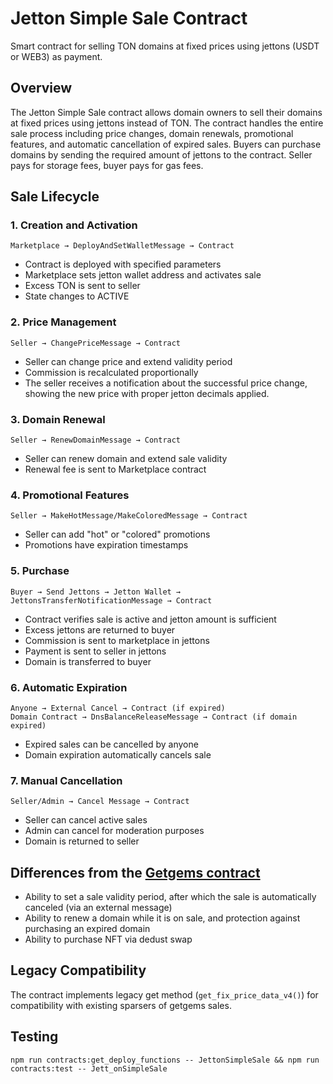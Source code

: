 # Jetton Simple Sale Contract

Smart contract for selling TON domains at fixed prices using jettons (USDT or WEB3) as payment.

## Overview

The Jetton Simple Sale contract allows domain owners to sell their domains at fixed prices using jettons instead of TON. The contract handles the entire sale process including price changes, domain renewals, promotional features, and automatic cancellation of expired sales. Buyers can purchase domains by sending the required amount of jettons to the contract. Seller pays for storage fees, buyer pays for gas fees.

## Sale Lifecycle

### 1. Creation and Activation
```
Marketplace → DeployAndSetWalletMessage → Contract
```
- Contract is deployed with specified parameters
- Marketplace sets jetton wallet address and activates sale
- Excess TON is sent to seller
- State changes to ACTIVE

### 2. Price Management
```
Seller → ChangePriceMessage → Contract
```
- Seller can change price and extend validity period
- Commission is recalculated proportionally
- The seller receives a notification about the successful price change, showing the new price with proper jetton decimals applied.

### 3. Domain Renewal
```
Seller → RenewDomainMessage → Contract
```
- Seller can renew domain and extend sale validity
- Renewal fee is sent to Marketplace contract

### 4. Promotional Features
```
Seller → MakeHotMessage/MakeColoredMessage → Contract
```
- Seller can add "hot" or "colored" promotions
- Promotions have expiration timestamps

### 5. Purchase
```
Buyer → Send Jettons → Jetton Wallet → JettonsTransferNotificationMessage → Contract
```
- Contract verifies sale is active and jetton amount is sufficient
- Excess jettons are returned to buyer
- Commission is sent to marketplace in jettons
- Payment is sent to seller in jettons
- Domain is transferred to buyer

### 6. Automatic Expiration
```
Anyone → External Cancel → Contract (if expired)
Domain Contract → DnsBalanceReleaseMessage → Contract (if domain expired)
```
- Expired sales can be cancelled by anyone
- Domain expiration automatically cancels sale

### 7. Manual Cancellation
```
Seller/Admin → Cancel Message → Contract
```
- Seller can cancel active sales
- Admin can cancel for moderation purposes
- Domain is returned to seller


## Differences from the [Getgems contract](https://github.com/getgems-io/nft-contracts/blob/main/packages/contracts/sources/nft-fixprice-sale-v4r1.fc)
- Ability to set a sale validity period, after which the sale is automatically canceled (via an external message)
- Ability to renew a domain while it is on sale, and protection against purchasing an expired domain
- Ability to purchase NFT via dedust swap

## Legacy Compatibility

The contract implements legacy get method (`get_fix_price_data_v4()`) for compatibility with existing sparsers of getgems sales.

## Testing

```shell
npm run contracts:get_deploy_functions -- JettonSimpleSale && npm run contracts:test -- Jett_onSimpleSale
```
